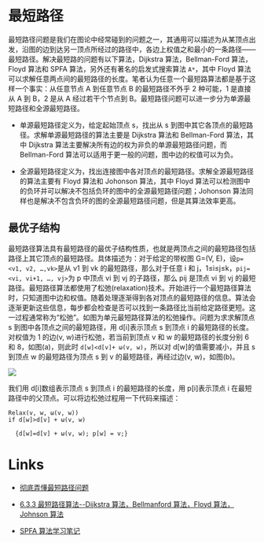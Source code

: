 ﻿# 最短路径

最短路径问题是我们在图论中经常碰到的问题之一，其通用可以描述为从某顶点出发，沿图的边到达另一顶点所经过的路径中，各边上权值之和最小的一条路径——最短路径。解决最短路的问题有以下算法，Dijkstra 算法，Bellman-Ford 算法，Floyd 算法和 SPFA 算法，另外还有著名的启发式搜索算法 `A*`，其中 Floyd 算法可以求解任意两点间的最短路径的长度。笔者认为任意一个最短路算法都是基于这样一个事实：从任意节点 A 到任意节点 B 的最短路径不外乎 2 种可能，1 是直接从 A 到 B，2 是从 A 经过若干个节点到 B。最短路径问题可以进一步分为单源最短路径和全源最短路径。

- 单源最短路径定义为，给定起始顶点 s，找出从 s 到图中其它各顶点的最短路径。求解单源最短路径的算法主要是 Dijkstra 算法和 Bellman-Ford 算法，其中 Dijkstra 算法主要解决所有边的权为非负的单源最短路径问题，而 Bellman-Ford 算法可以适用于更一般的问题，图中边的权值可以为负。

- 全源最短路径定义为，找出连接图中各对顶点的最短路径。求解全源最短路径的算法主要有 Floyd 算法和 Johonson 算法，其中 Floyd 算法可以检测图中的负环并可以解决不包括负环的图中的全源最短路径问题；Johonson 算法同样也是解决不包含负环的图的全源最短路径问题，但是其算法效率更高。

## 最优子结构

最短路径算法具有最短路径的最优子结构性质，也就是两顶点之间的最短路径包括路径上其它顶点的最短路径。具体描述为：对于给定的带权图 G=(V, E)，设`p=<v1, v2, …,vk>`是从 v1 到 vk 的最短路径，那么对于任意 i 和 j，1≤i≤j≤k，`pij=<vi, vi+1, …, vj>`为 p 中顶点 vi 到 vj 的子路径，那么 pij 是顶点 vi 到 vj 的最短路径。最短路径算法都使用了松弛(relaxation)技术。开始进行一个最短路径算法时，只知道图中边和权值。随着处理逐渐得到各对顶点的最短路径的信息。算法会逐渐更新这些信息，每步都会检查是否可以找到一条路径比当前给定路径更短。这一过程通常称为“松弛”。如图为单元最短路径算法的松弛操作。问题为求求解顶点 s 到图中各顶点之间的最短路径，用 d[i]表示顶点 s 到顶点 i 的最短路径的长度。对权值为 1 的边(v, w)进行松弛，若当前到顶点 v 和 w 的最短路径的长度分别 6 和 8，如图(a)，则此时 `d[w]<d[v]+ ω(v, w)`，所以对 d[w]的值需要减小，并且 s 到顶点 w 的最短路径为顶点 s 到 v 的最短路径，再经过边(v, w)，如图(b)。

![](http://images.cnblogs.com/cnblogs_com/luweiseu/1.7.22.JPG)

我们用 d[i]数组表示顶点 s 到顶点 i 的最短路径的长度，用 p[i]表示顶点 i 在最短路径中的父顶点。可以将边松弛过程用一下代码来描述：

```
Relax(v, w, ω(v, w))
if d[w]>d[v] + ω(v, w)

  {d[w]=d[v] + ω(v, w); p[w] = v;}
```

# Links

- [彻底弄懂最短路径问题](http://www.cnblogs.com/hxsyl/p/3270401.html)

- [6.3.3 最短路径算法--Dijkstra 算法，Bellmanford 算法，Floyd 算法，Johnson 算法](http://www.cnblogs.com/luweiseu/archive/2012/07/14/2591533.html)

- [SPFA 算法学习笔记](http://www.cnblogs.com/hxsyl/p/3248391.html)
